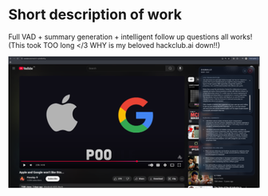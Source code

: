 # Short description of work
Full VAD + summary generation + intelligent follow up questions all works!
(This took TOO long <\/3 WHY is my beloved hackclub.ai down!!)

![DevlogScreenshot](screenshot.png)

